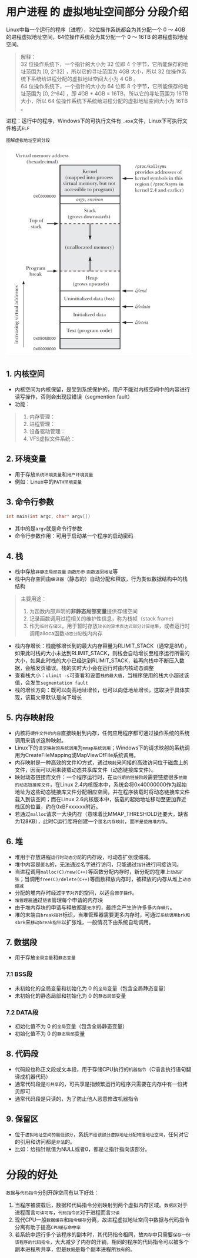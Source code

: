 # 用户进程 的 虚拟地址空间部分 分段介绍
Linux中每一个运行的程序（进程），32位操作系统都会为其分配一个 0 ～ 4GB 的进程虚拟地址空间，64位操作系统会为其分配一个 0 ～ 16TB 的进程虚拟地址空间。

> 解释：  
> 32 位操作系统下，一个指针的大小为 32 位即 4 个字节，它所能保存的地址范围为 [0, 2^32] ，所以它的寻址范围为 4GB 大小，所以 32 位操作系统下系统给进程分配的虚拟地址空间大小为 4 GB 。  
> 64 位操作系统下，一个指针的大小为 64 位即 8 个字节，它所能保存的地址范围为 [0, 2^64] ，即 4GB * 4GB = 16TB，所以它的寻址范围为 16TB 大小，所以 64 位操作系统下系统给进程分配的虚拟地址空间大小为 16TB 。  

进程：运行中的程序，Windows下的可执行文件有 `.exe`文件，Linux下可执行文件格式`ELF`

`图解虚拟地址空间分段`

![image-20210330211107636](https://raw.githubusercontent.com/gongruiyang/BlogImage/main/img/20210330211107.png)

## 1. 内核空间
* 内核空间为内核保留，是受到系统保护的，用户不能对内核空间中的内容进行读写操作，否则会出现段错误（segmention fault）
* 功能：
> 1. 内存管理：  
> 2. 进程管理：  
> 3. 设备驱动管理：  
> 4. VFS虚拟文件系统：  
## 2. 环境变量
* 用于存放`系统环境变量`和`用户环境变量`
* 例如：Linux中的`PATH环境变量`
## 3. 命令行参数
```cpp
int main(int argc, char* argv[])
```
* 其中的是`argv`就是命令行参数
* 命令行参数作用：可用于启动某一个程序的启动密码
## 4. 栈
* 栈中存放`非静态局部变量` `函数形参` `函数返回地址`等
* 栈中内存空间由`编译器`（静态的）自动分配和释放，行为类似数据结构中的栈结构
> 主要用途：  
> 1. 为函数内部声明的**非静态局部变量**提供存储空间  
> 2. 记录函数调用过程相关的维护性信息，称为栈帧（stack frame）  
> 3. 作为`临时存储区`，用于暂时存放`较长的算术表达式部分计算结果`，或者运行时调用alloca函数`动态分配`栈内内存  
* 栈内存增长：栈能够增长到的最大内存容量为RLIMIT_STACK（通常是8M），如果此时栈的大小未达到RLIMIT_STACK，则栈会自动增长至程序运行所需的大小，如果此时栈的大小已经达到RLIMIT_STACK，若再向栈中不断压入数据，会触发页错误。栈的实时大小会在运行时由内核动态调整
* 查看栈大小：`ulimit -s`可查看和设置`栈的最大值`，当程序使用的栈大小超过该值，会发生`segmentation fault`
* 栈的增长方向：既可以向高地址增长，也可以向低地址增长，这取决于具体实现，该篇文章默认是向下增长

## 5. 内存映射段
* 内核将`硬件文件的内容`直接映射到内存，任何应用程序都可通过操作系统的系统调用来请求这种映射。
* Linux下的`请求映射的系统调用`为`mmap系统调用`；Windows下的请求映射的系统调用为CreateFileMapping或MapViewOfFile系统调用。
* 内存映射是一种高效的文件IO方式，通过`映射`来间接的高效访问位于磁盘上的文件，因而可以用来装载动态共享库文件（动态链接库文件）。
* 映射动态链接库文件：一个程序运行时，在`运行期的链接阶段`需要链接很多`依赖的动态链接库文件`，在Linux 2.4内核版本中，系统会将0x40000000作为起始地址为这些动态链接库文件分配相应空间，并在程序装载时将动态链接库文件载入到该空间；而在Linux 2.6内核版本中，装载的起始地址移动至更加靠近栈区的位置，约在0xBFxxxxxx附近。
* 若通过`malloc`请求一大块内存（意味着比MMAP_THRESHOLD还要大，缺省为128KB），此时C运行库将创建一个`匿名内存映射`，而`不是使用堆内存`。

## 6. 堆
* 堆用于存放进程`运行时动态分配`的内存段，可动态扩张或缩减。
* 堆中内容是`匿名`的，无法通过名字进行访问，只能通过`指针`进行间接访问。
* 当进程调用`malloc(C)/new(C++)`等函数分配内存时，新分配的在堆上`动态扩张`；当调用`free(C)/delete(C++)`等函数释放内存时，被释放的内存从堆上`动态缩减`
* 分配的堆内存时经过`字节对齐`的空间，以适合`原子操作`。
* `堆管理器`通过`链表`管理每个申请的内存块
* 由于堆内存块的申请与释放都是`无序`的，最终会产生许许多多`内存碎片`。
* 堆的末端由`break指针`标识，当堆管理器需要更多内存时，可通过`系统调用brk和sbrk`来`移动break指针`以扩张堆，一般情况下由系统自动调用。
## 7. 数据段
* 用于存放`全局变量`和`静态变量`
### 7.1 BSS段
* 未初始化的全局变量和初始化为 0 的`全局`变量（包含全局静态变量）
* 未初始化的静态局部和初始化为 0 的`静态局部`变量
### 7.2  DATA段
* 初始化值不为 0 的`全局`变量（包含全局静态变量）
* 初始化值不为 0 的`静态局部`变量

## 8. 代码段
* 代码段也称正文段或文本段，用于存储CPU执行的`机器指令`（C语言执行语句翻译成机器代码）
* 通常代码段是`可共享`的，可共享是指频繁运行的程序只需要在内存中有一份拷贝即可
* 通常代码段是只读的，为了防止他人恶意修改机器指令

## 9. 保留区
* 位于`虚拟地址空间的最低部分`，系统`不给该部分虚拟地址分配物理地址空间`，任何对它的引用和访问都是`非法`的。
* 比如：给指针赋值为NULL或者0，都是让指针指向该部分。
# 分段的好处
`数据`与`代码指令`分别开辟空间有以下好处：
1. 当程序被装载后，数据和代码指令分别映射到两个虚拟内存区域。`数据区`对于进程而言`可读可写`，`代码指令区`对于进程而言`只读`
2. 现代CPU一般`数据缓存`和`指令缓存`分离，故进程虚拟地址空间中数据与代码指令分离有助于提高`CPU缓存命中率`
3. 若系统中运行多个该程序的副本时，其代码指令相同，故`内存`中只需要`保存一份该程序的代码指令`，大大减少了内存的开销，相同的程序的代码指令可以被多个副本进程所共享，但是`数据`是每个副本进程所`独有`的。